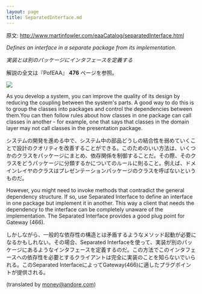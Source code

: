 ```yaml
---
layout: page
title: SeparatedInterface.md
---
```


原文: http://www.martinfowler.com/eaaCatalog/separatedInterface.html

*Defines an interface in a separate package from its implementation.*

*実装とは別のパッケージにインタフェースを定義する*

解説の全文は『PofEAA』 **476** ページを参照。

![](http://www.martinfowler.com/eaaCatalog/separatedInterfaceSketch.gif)

As you develop a system, you can improve the quality of its design by reducing the coupling between the system's parts. A good way to do this is to group the classes into packages and control the dependencies between them.You can then follow rules about how classes in one package can call classes in another - for example, one that says that classes in the domain layer may not call classes in the presentation package.

システムの開発を進める中で、システム中の部品どうしの結合性を弱めていくことで設計のクオリティを改善することができる。このためのいい方法は、いくつかのクラスをパッケージにまとめ、依存関係を制御することだ。その際、そのクラスをどうパッケージに分類するかについてのルールに則ること。例えば、ドメインレイヤのクラスはプレゼンテーションパッケージのクラスを呼ばないというものだ。

However, you might need to invoke methods that contradict the general dependency structure. If so, use Separated Interface to define an interface in one package but implement it in another. This way a client that needs the dependency to the interface can be completely unaware of the implementation. The Separated Interface provides a good plug point for Gateway (466).

しかしながら、一般的な依存性の構造とは矛盾するようなメソッド起動が必要になるかもしれない。その場合、Separated Interfaceを使って、実装が別のパッケージにあるようなインタフェースを定義するのだ。この方法でこのインタフェースへの依存性を必要とするクライアントは完全に実装のことを知らないでいられる。このSeparated InterfaceによってGateway(466)に適したプラグポイントが提供される。

(translated by money@andore.com)

